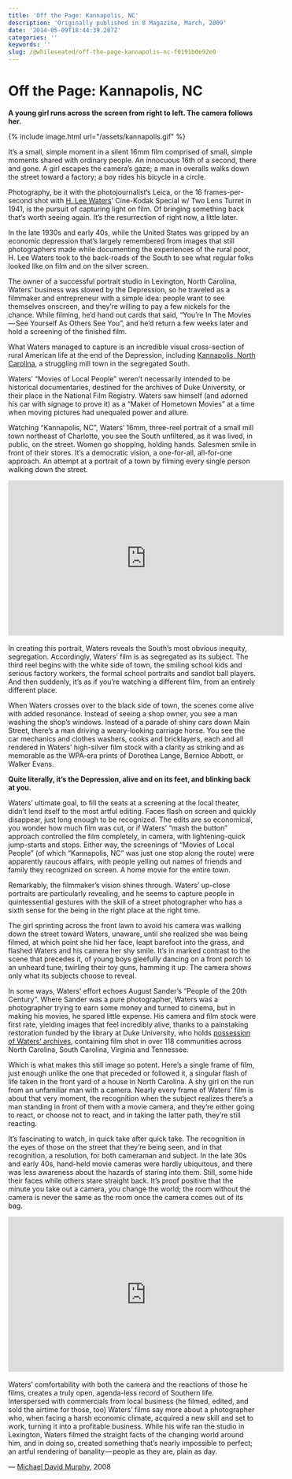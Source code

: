 ```yaml
---
title: 'Off the Page: Kannapolis, NC'
description: 'Originally published in 8 Magazine, March, 2009'
date: '2014-05-09T18:44:39.287Z'
categories: ''
keywords: ''
slug: /@whileseated/off-the-page-kannapolis-nc-f0191b0e92e0
---
```


# Off the Page: Kannapolis, NC

**A young girl runs across the screen from right to left. The camera follows her.**

{% include image.html url="/assets/kannapolis.gif" %}

It’s a small, simple moment in a silent 16mm film comprised of small, simple moments shared with ordinary people. An innocuous 16th of a second, there and gone. A girl escapes the camera’s gaze; a man in overalls walks down the street toward a factory; a boy rides his bicycle in a circle.

Photography, be it with the photojournalist’s Leica, or the 16 frames-per-second shot with [H. Lee Waters](http://en.wikipedia.org/wiki/Herbert_Lee_Waters)’ Cine-Kodak Special w/ Two Lens Turret in 1941, is the pursuit of capturing light on film. Of bringing something back that’s worth seeing again. It’s the resurrection of right now, a little later.

In the late 1930s and early 40s, while the United States was gripped by an economic depression that’s largely remembered from images that still photographers made while documenting the experiences of the rural poor, H. Lee Waters took to the back-roads of the South to see what regular folks looked like on film and on the silver screen.

The owner of a successful portrait studio in Lexington, North Carolina, Waters’ business was slowed by the Depression, so he traveled as a filmmaker and entrepreneur with a simple idea: people want to see themselves onscreen, and they’re willing to pay a few nickels for the chance. While filming, heʼd hand out cards that said, “You’re In The Movies — See Yourself As Others See You”, and heʼd return a few weeks later and hold a screening of the finished film.

What Waters managed to capture is an incredible visual cross-section of rural American life at the end of the Depression, including [Kannapolis, North Carolina](http://en.wikipedia.org/wiki/Kannapolis,_North_Carolina#film), a struggling mill town in the segregated South.

Waters’ “Movies of Local People” weren’t necessarily intended to be historical documentaries, destined for the archives of Duke University, or their place in the National Film Registry. Waters saw himself (and adorned his car with signage to prove it) as a “Maker of Hometown Movies” at a time when moving pictures had unequaled power and allure.

Watching “Kannapolis, NC”, Waters’ 16mm, three-reel portrait of a small mill town northeast of Charlotte, you see the South unfiltered, as it was lived, in public, on the street. Women go shopping, holding hands. Salesmen smile in front of their stores. It’s a democratic vision, a one-for-all, all-for-one approach. An attempt at a portrait of a town by filming every single person walking down the street.

<div align="center"><iframe align="center" width="560" height="315" src="https://www.youtube.com/embed/2hcoUixfnSI" frameborder="0" allow="autoplay; encrypted-media" allowfullscreen></iframe></div>  
<br>
In creating this portrait, Waters reveals the South’s most obvious inequity, segregation. Accordingly, Waters’ film is as segregated as its subject. The third reel begins with the white side of town, the smiling school kids and serious factory workers, the formal school portraits and sandlot ball players. And then suddenly, it’s as if you’re watching a different film, from an entirely different place.

When Waters crosses over to the black side of town, the scenes come alive with added resonance. Instead of seeing a shop owner, you see a man washing the shop’s windows. Instead of a parade of shiny cars down Main Street, there’s a man driving a weary-looking carriage horse. You see the car mechanics and clothes washers, cooks and bricklayers, each and all rendered in Waters’ high-silver film stock with a clarity as striking and as memorable as the WPA-era prints of Dorothea Lange, Bernice Abbott, or Walker Evans.

**Quite literally, it’s the Depression, alive and on its feet, and blinking back at you.**

Waters’ ultimate goal, to fill the seats at a screening at the local theater, didn’t lend itself to the most artful editing. Faces flash on screen and quickly disappear, just long enough to be recognized. The edits are so economical, you wonder how much film was cut, or if Waters’ “mash the button” approach controlled the film completely, in camera, with lightening-quick jump-starts and stops. Either way, the screenings of “Movies of Local People” (of which “Kannapolis, NC” was just one stop along the route) were apparently raucous affairs, with people yelling out names of friends and family they recognized on screen. A home movie for the entire town.

Remarkably, the filmmaker’s vision shines through. Watersʼ up-close portraits are particularly revealing, and he seems to capture people in quintessential gestures with the skill of a street photographer who has a sixth sense for the being in the right place at the right time.

The girl sprinting across the front lawn to avoid his camera was walking down the street toward Waters, unaware, until she realized she was being filmed, at which point she hid her face, leapt barefoot into the grass, and flashed Waters and his camera her shy smile. It’s in marked contrast to the scene that precedes it, of young boys gleefully dancing on a front porch to an unheard tune, twirling their toy guns, hamming it up. The camera shows only what its subjects choose to reveal.

In some ways, Waters’ effort echoes August Sander’s “People of the 20th Century”. Where Sander was a pure photographer, Waters was a photographer trying to earn some money and turned to cinema, but in making his movies, he spared little expense. His camera and film stock were first rate, yielding images that feel incredibly alive, thanks to a painstaking restoration funded by the library at Duke University, who holds [possession of Waters’ archives](http://library.duke.edu/rubenstein/findingaids/watershlee/), containing film shot in over 118 communities across North Carolina, South Carolina, Virginia and Tennessee.

Which is what makes this still image so potent. Here’s a single frame of film, just enough unlike the one that preceded or followed it, a singular flash of life taken in the front yard of a house in North Carolina. A shy girl on the run from an unfamiliar man with a camera. Nearly every frame of Waters’ film is about that very moment, the recognition when the subject realizes there’s a man standing in front of them with a movie camera, and they’re either going to react, or choose not to react, and in taking the latter path, they’re still reacting.

It’s fascinating to watch, in quick take after quick take. The recognition in the eyes of those on the street that theyʼre being seen, and in that recognition, a resolution, for both cameraman and subject. In the late 30s and early 40s, hand-held movie cameras were hardly ubiquitous, and there was less awareness about the hazards of staring into them. Still, some hide their faces while others stare straight back. It’s proof positive that the minute you take out a camera, you change the world; the room without the camera is never the same as the room once the camera comes out of its bag.

<div align="center"><iframe align="center" width="560" height="315" src="https://www.youtube.com/embed/lhhuLCcBh8k" frameborder="0" allow="autoplay; encrypted-media" allowfullscreen></iframe></div>
<br>
Waters’ comfortability with both the camera and the reactions of those he films, creates a truly open, agenda-less record of Southern life. Interspersed with commercials from local business (he filmed, edited, and sold the airtime for those, too) Waters’ films say more about a photographer who, when facing a harsh economic climate, acquired a new skill and set to work, turning it into a profitable business. While his wife ran the studio in Lexington, Waters filmed the straight facts of the changing world around him, and in doing so, created something that’s nearly impossible to perfect; an artful rendering of banality — people as they are, plain as day.

— [Michael David Murphy](http://michaeldavidmurphy.com), 2008
